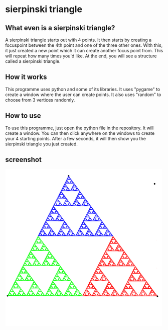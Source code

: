 # sierpinski triangle

## What even is a sierpinski triangle?
A sierpinski triangle starts out with 4 points. It then starts by creating a focuspoint between the 4th point and one of the three other ones. With this, it just created a new point which it can create another focus point from. This will repeat how many times you'd like. At the end, you will see a structure called a sierpinski triangle.

## How it works
This programme uses python and some of its libraries. It uses "pygame" to create a window where the user can create points. It also uses "random" to choose from 3 vertices randomly.

## How to use
To use this programme, just open the python file in the repository. It will create a window. You can then click anywhere on the windows to create your 4 starting points. After a few seconds, it will then show you the sierpinski triangle you just created.

## screenshot
<img src="https://raw.githubusercontent.com/leschi4banane/sierpinski-triangle/main/screenshot.png" style="height: 500px; width:500px;"/>